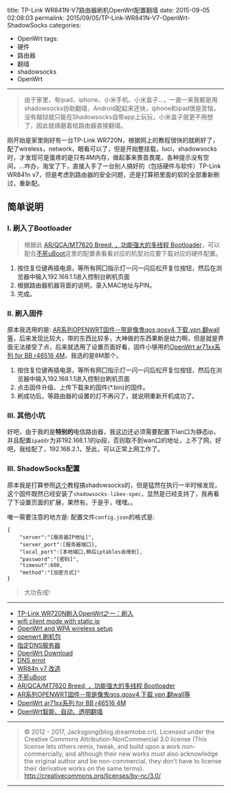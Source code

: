 
title: TP-Link WR841N-V7路由器刷机OpenWrt配置翻墙
date: 2015-09-05 02:08:03
permalink: 2015/09/05/TP-Link-WR841N-V7-OpenWrt-ShadowSocks
categories:
- OpenWrt
tags:
- 硬件
- 路由器
- 翻墙
- shadowsocks
- OpenWrt

---

> 由于家里，有ipad、iphone、小米手机、小米盒子...，一直一来我都是用shadowsocks协助翻墙，Android配起来还快，iphone和ipad很是苦恼，没有越狱就只能在Shadowsocks自带app上玩玩，小米盒子就更不用想了，因此就琢磨着给路由器直接翻墙。

刚开始是家里刚好有一台TP-Link WR720N，根据网上的教程很快的就刷好了，配了wireless，network，眼看可以了，但是开始整挂载，luci，shadowsocks时，才发现可是蛋疼的是只有4M内存，做起事来畏首畏尾，各种提示没有空间，...咋办，淘宝了下，直接入手了一台别人搞好的（包括硬件与软件）TP-Link WR841n v7，但是考虑到路由器的安全问题，还是打算把里面的软的全部重新刷过，重新配。

<!--more-->
## 简单说明

### I.  刷入了Bootloader

> 根据此 [AR/QCA/MT7620 Breed, ，功能强大的多线程 Bootloader](http://www.right.com.cn/forum/thread-161906-1-1.html)，可以配合[不死uBoot](http://www.right.com.cn/forum/thread-136444-1-1.html)这里的配置表看看对应的机型对应要下载对应的硬件配置。


1. 按住复位键再插电源，等所有网囗指示灯一闪一闪后松开复位按钮，然后在浏览器中输入192.168.1.1进入控制台刷机页面
2. 根据路由器机器背面的说明，录入MAC地址与PIN。
3. 完成。

### II. 刷入固件

原本我选用的是: [AR系列OPENWRT固件--带是像鬼qos,qosv4,下载,vpn,翻wall等](http://www.right.com.cn/forum/thread-139399-1-1.html)，后来发现比较大，带的东西比较多，大神做的东西果断是给力啊，但是就是界面无法接受了点，后来就选用了设置页面好看，固件小够用的[OpenWrt ar71xx系列 for BB r46516 4M](http://www.right.com.cn/forum/thread-114913-1-1.html)，我选的是8M那个。

1. 按住复位键再插电源，等所有网囗指示灯一闪一闪后松开复位按钮，然后在浏览器中输入192.168.1.1进入控制台刷机页面
2. 点击固件升级、上传下载来的固件(*.bin)的固件。
3. 刷成功后，等路由器的设置的灯不再闪了，就说明重新开机成功了。

### III. 其他小坑

好吧，由于我的是**特别的**电信路由器，我这边还必须需要配置下lan口为静态ip，并且配置`ipaddr`为非192.168.1.1的ip段，否则取不到wan口的地址，上不了网，好吧，我给配了，192.168.2.1，至此，可以正常上网工作了。

### III. ShadowSocks配置

原本我是打算参照[这个](http://hong.im/2014/03/16/configure-an-openwrt-based-router-to-use-shadowsocks-and-redirect-foreign-traffic/)教程搞shadowsocks的，但是猛然在执行一半时候发现，这个固件既然已经安装了`shadowsocks-libev-spec`，显然是已经支持了，我再看了下设置页面的扩展，果然有。于是乎，嘿嘿。。

唯一需要注意的地方是: 配置文件`config.json`的格式是:

```
{
    "server":"[服务器IP地址]",
    "server_port":[服务器端口],
    "local_port":[本地端口,稍后iptables会用到],
    "password":"[密码]",
    "timeout":600,
    "method":"[加密方式]"
}
```

> 大功告成!

---

- [TP-Link WR720N刷入OpenWrt之一：刷入](http://seak.me/archives/125)
- [wifi client mode with static ip](https://forum.openwrt.org/viewtopic.php?id=29667)
- [OpenWrt and WPA wireless setup](http://developwithguru.com/openwrt-and-wpa-wireless-setup/)
- [openwrt 刷机包](http://downloads.openwrt.org/snapshots/trunk/ar71xx/generic/)
- [指定DNS服务器](http://www.right.com.cn/forum/thread-46811-1-1.html)
- [OpenWrt Download](http://downloads.openwrt.org.cn/)
- [DNS errot](https://forum.openwrt.org/viewtopic.php?id=16929)
- [WR84n v7 改造](http://www.right.com.cn/forum/forum.php?mod=viewthread&tid=170441&highlight=wr841n)
- [不死uBoot](http://www.right.com.cn/forum/thread-136444-1-1.html)
- [AR/QCA/MT7620 Breed, ，功能强大的多线程 Bootloader](http://www.right.com.cn/forum/thread-161906-1-1.html)
- [AR系列OPENWRT固件--带是像鬼qos,qosv4,下载,vpn,翻wall等](http://www.right.com.cn/forum/thread-139399-1-1.html)
- [OpenWrt ar71xx系列 for BB r46516 4M](http://www.right.com.cn/forum/thread-114913-1-1.html)
- [OpenWrt智能、自动、透明翻墙](https://github.com/softwaredownload/openwrt-fanqiang)


---

> © 2012 - 2017, Jacksgong(blog.dreamtobe.cn). Licensed under the Creative Commons Attribution-NonCommercial 3.0 license (This license lets others remix, tweak, and build upon a work non-commercially, and although their new works must also acknowledge the original author and be non-commercial, they don’t have to license their derivative works on the same terms). http://creativecommons.org/licenses/by-nc/3.0/

---
